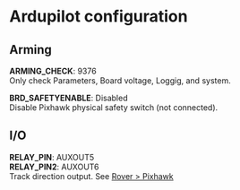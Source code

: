 # Ardupilot configuration

## Arming

**ARMING_CHECK**: 9376  
Only check Parameters, Board voltage, Loggig, and system.

**BRD_SAFETYENABLE**: Disabled  
Disable Pixhawk physical safety switch (not connected).

## I/O

**RELAY_PIN**: AUXOUT5  
**RELAY_PIN2**: AUXOUT6  
Track direction output. See [Rover > Pixhawk]()
